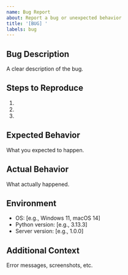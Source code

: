 ```yaml
---
name: Bug Report
about: Report a bug or unexpected behavior
title: '[BUG] '
labels: bug
---
```


## Bug Description
A clear description of the bug.

## Steps to Reproduce
1. 
2. 
3. 

## Expected Behavior
What you expected to happen.

## Actual Behavior
What actually happened.

## Environment
- OS: [e.g., Windows 11, macOS 14]
- Python version: [e.g., 3.13.3]
- Server version: [e.g., 1.0.0]

## Additional Context
Error messages, screenshots, etc.